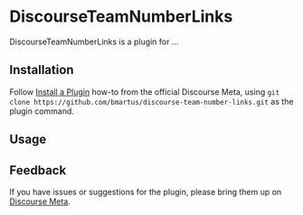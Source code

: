 # DiscourseTeamNumberLinks

DiscourseTeamNumberLinks is a plugin for ...

## Installation

Follow [Install a Plugin](https://meta.discourse.org/t/install-a-plugin/19157)
how-to from the official Discourse Meta, using `git clone https://github.com/bmartus/discourse-team-number-links.git`
as the plugin command.

## Usage

## Feedback

If you have issues or suggestions for the plugin, please bring them up on
[Discourse Meta](https://meta.discourse.org).
